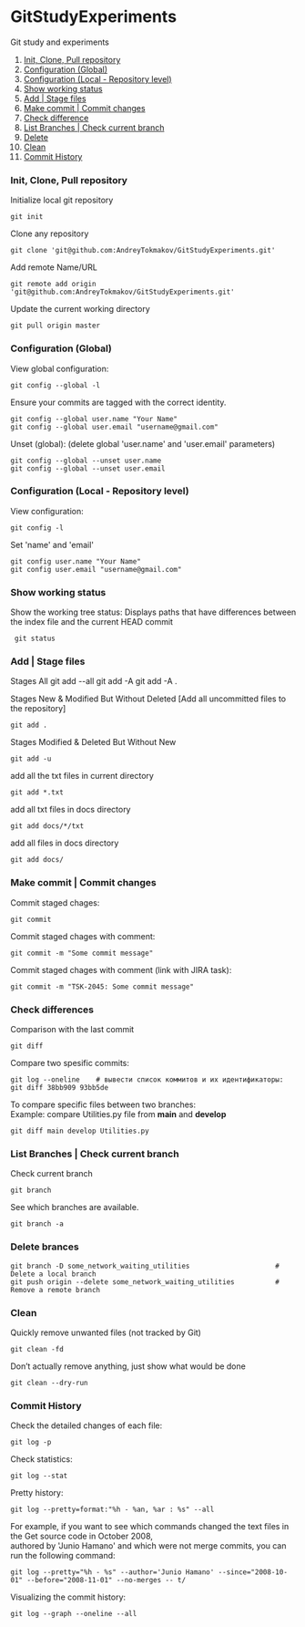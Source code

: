 # GitStudyExperiments
Git study and experiments

1.  [Init, Clone, Pull repository](#init_clone_pull)
2.  [Configuration (Global)](#configuration_global)
3.  [Configuration (Local - Repository level)](#configuration_local)
4.  [Show working status](#show_working_status)
5.  [Add | Stage files](#add_stage_files)
6.  [Make commit | Commit changes](#make_commit)
7.  [Check difference](#check_difference)
8.  [List Branches | Check current branch](#list_branches)
9.  [Delete](#delete_brances)
10.  [Clean](#clean_up)
11. [Commit History](#commit_history)


<a name="init_clone_pull"></a>
###  Init, Clone, Pull repository
Initialize local git repository

	git init
	
Clone any repository

	git clone 'git@github.com:AndreyTokmakov/GitStudyExperiments.git'

Add remote Name/URL

	git remote add origin 'git@github.com:AndreyTokmakov/GitStudyExperiments.git'
	
Update the current working directory

	git pull origin master	


<a name="configuration_global"></a>
###  Configuration (Global)

View global configuration:

	git config --global -l	


Ensure your commits are tagged with the correct identity.

	git config --global user.name "Your Name"
	git config --global user.email "username@gmail.com"

Unset (global): (delete global 'user.name' and 'user.email' parameters)

    git config --global --unset user.name
    git config --global --unset user.email


<a name="configuration_local"></a>
###  Configuration (Local - Repository level)

View configuration:

	git config -l

Set 'name' and 'email'

    git config user.name "Your Name"
    git config user.email "username@gmail.com"

<a name="show_working_status"></a>
### Show working status

Show the working tree status: Displays paths that have differences between the index file and the current HEAD commit

	 git status


<a name="add_stage_files"></a>
###  Add | Stage files

Stages All
	git add --all
	git add -A
	git add -A .

Stages New & Modified But Without Deleted [Add all uncommitted files to the repository]

	git add . 

Stages Modified & Deleted But Without New

	git add -u 

add all the txt files in current directory

	git add *.txt 

add all txt files in docs directory

	git add docs/*/txt

add all files in docs directory

	git add docs/

<a name="make_commit"></a>
### Make commit | Commit changes

Commit staged chages:

	git commit

Commit staged chages with comment:

	git commit -m "Some commit message"

Commit staged chages with comment (link with JIRA task):

	git commit -m "TSK-2045: Some commit message"

<a name="check_difference"></a>
### Check differences

Comparison with the last commit

	git diff

Compare two spesific commits:

	git log --oneline    # вывести список коммитов и их идентификаторы:
	git diff 38bb909 93bb5de


To compare specific files between two branches:</br>Example: compare Utilities.py file from <b>main</b> and <b>develop</b>

	git diff main develop Utilities.py	

<a name="list_branches"></a>
###  List Branches | Check current branch

Check current branch

	git branch

See which branches are available.

	git branch -a

<a name="delete_brances"></a>
###  Delete brances

    git branch -D some_network_waiting_utilities                     #  Delete a local branch
    git push origin --delete some_network_waiting_utilities          #  Remove a remote branch 

<a name="clean_up"></a>
### Clean

Quickly remove unwanted files (not tracked by Git)

	git clean -fd

Don’t actually remove anything, just show what would be done

	git clean --dry-run


<a name="commit_history"></a>
###  Commit History

Check the detailed changes of each file:

	git log -p

Check statistics:

	git log --stat

Pretty history:

	git log --pretty=format:"%h - %an, %ar : %s" --all

For example, if you want to see which commands changed the text files in the Get source code in October 2008, </br>
authored by 'Junio Hamano' and which were not merge commits, you can run the following command:

	git log --pretty="%h - %s" --author='Junio Hamano' --since="2008-10-01" --before="2008-11-01" --no-merges -- t/

Visualizing the commit history:

	git log --graph --oneline --all